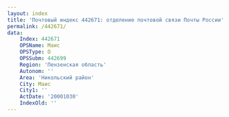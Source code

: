 ```yaml
---
layout: index
title: 'Почтовый индекс 442671: отделение почтовой связи Почты России'
permalink: /442671/
data:
    Index: 442671
    OPSName: Маис
    OPSType: О
    OPSSubm: 442699
    Region: 'Пензенская область'
    Autonom: ''
    Area: 'Никольский район'
    City: Маис
    City1: ''
    ActDate: '20001030'
    IndexOld: ''
---
```

